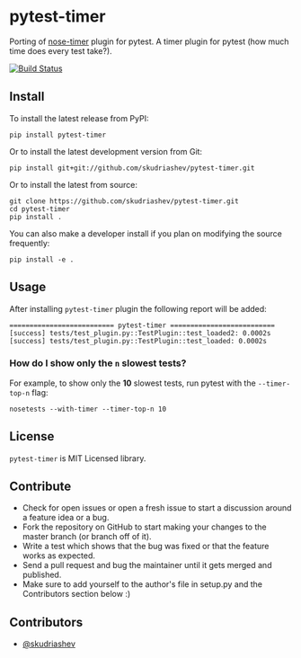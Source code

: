 # pytest-timer
Porting of [nose-timer](https://github.com/mahmoudimus/nose-timer) plugin for pytest. A timer plugin for pytest (how much time does every test take?).

[![Build Status](https://travis-ci.org/skudriashev/pytest-timer.svg?branch=master)](https://travis-ci.org/skudriashev/pytest-timer)

## Install

To install the latest release from PyPI:
```
pip install pytest-timer
```

Or to install the latest development version from Git:
```
pip install git+git://github.com/skudriashev/pytest-timer.git
```

Or to install the latest from source:
```
git clone https://github.com/skudriashev/pytest-timer.git
cd pytest-timer
pip install .
```

You can also make a developer install if you plan on modifying the
source frequently:
```
pip install -e .
```


## Usage

After installing `pytest-timer` plugin the following report will be added:

```
========================== pytest-timer ==========================
[success] tests/test_plugin.py::TestPlugin::test_loaded2: 0.0002s
[success] tests/test_plugin.py::TestPlugin::test_loaded: 0.0002s
```

### How do I show only the `n` slowest tests?

For example, to show only the **10** slowest tests, run pytest with the `--timer-top-n` flag:
```
nosetests --with-timer --timer-top-n 10
```

## License

``pytest-timer`` is MIT Licensed library.


## Contribute

- Check for open issues or open a fresh issue to start a discussion around a feature idea or a bug.
- Fork the repository on GitHub to start making your changes to the master branch (or branch off of it).
- Write a test which shows that the bug was fixed or that the feature works as expected.
- Send a pull request and bug the maintainer until it gets merged and published.
- Make sure to add yourself to the author's file in setup.py and the Contributors section below :)


## Contributors

- [@skudriashev](https://github.com/skudriashev)
